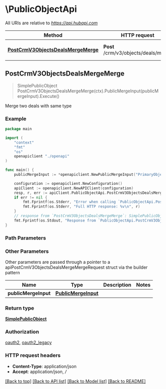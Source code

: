 # \PublicObjectApi

All URIs are relative to *https://api.hubapi.com*

Method | HTTP request | Description
------------- | ------------- | -------------
[**PostCrmV3ObjectsDealsMergeMerge**](PublicObjectApi.md#PostCrmV3ObjectsDealsMergeMerge) | **Post** /crm/v3/objects/deals/merge | Merge two deals with same type



## PostCrmV3ObjectsDealsMergeMerge

> SimplePublicObject PostCrmV3ObjectsDealsMergeMerge(ctx).PublicMergeInput(publicMergeInput).Execute()

Merge two deals with same type

### Example

```go
package main

import (
    "context"
    "fmt"
    "os"
    openapiclient "./openapi"
)

func main() {
    publicMergeInput := *openapiclient.NewPublicMergeInput("PrimaryObjectId_example", "ObjectIdToMerge_example") // PublicMergeInput | 

    configuration := openapiclient.NewConfiguration()
    apiClient := openapiclient.NewAPIClient(configuration)
    resp, r, err := apiClient.PublicObjectApi.PostCrmV3ObjectsDealsMergeMerge(context.Background()).PublicMergeInput(publicMergeInput).Execute()
    if err != nil {
        fmt.Fprintf(os.Stderr, "Error when calling `PublicObjectApi.PostCrmV3ObjectsDealsMergeMerge``: %v\n", err)
        fmt.Fprintf(os.Stderr, "Full HTTP response: %v\n", r)
    }
    // response from `PostCrmV3ObjectsDealsMergeMerge`: SimplePublicObject
    fmt.Fprintf(os.Stdout, "Response from `PublicObjectApi.PostCrmV3ObjectsDealsMergeMerge`: %v\n", resp)
}
```

### Path Parameters



### Other Parameters

Other parameters are passed through a pointer to a apiPostCrmV3ObjectsDealsMergeMergeRequest struct via the builder pattern


Name | Type | Description  | Notes
------------- | ------------- | ------------- | -------------
 **publicMergeInput** | [**PublicMergeInput**](PublicMergeInput.md) |  | 

### Return type

[**SimplePublicObject**](SimplePublicObject.md)

### Authorization

[oauth2](../README.md#oauth2), [oauth2_legacy](../README.md#oauth2_legacy)

### HTTP request headers

- **Content-Type**: application/json
- **Accept**: application/json, */*

[[Back to top]](#) [[Back to API list]](../README.md#documentation-for-api-endpoints)
[[Back to Model list]](../README.md#documentation-for-models)
[[Back to README]](../README.md)


